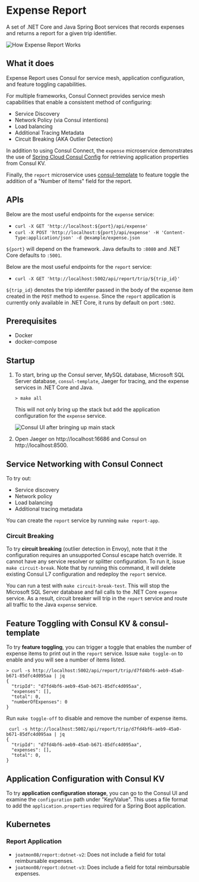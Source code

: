 # Expense Report

A set of .NET Core and Java Spring Boot services that records expenses
and returns a report for a given trip identifier.

![How Expense Report Works](./image/diagram.png)

## What it does

Expense Report uses Consul for service mesh, application configuration,
and feature toggling capabilities.

For multiple frameworks, Consul Connect provides service mesh capabilities
that enable a consistent method of configuring:

* Service Discovery
* Network Policy (via Consul intentions)
* Load balancing
* Additional Tracing Metadata
* Circuit Breaking (AKA Outlier Detection)

In addition to using Consul Connect, the `expense` microservice
demonstrates the use of [Spring Cloud Consul
Config](https://cloud.spring.io/spring-cloud-consul/reference/html/)
for retrieving application properties from Consul KV.

Finally, the `report` microservice uses
[consul-template](https://github.com/hashicorp/consul-template)
to feature toggle the addition of a "Number of Items" field for the
report.

## APIs

Below are the most useful endpoints for the `expense` service:

* `curl -X GET 'http://localhost:${port}/api/expense'`
* `curl -X POST 'http://localhost:${port}/api/expense' -H 'Content-Type:application/json' -d @example/expense.json`

`${port}` will depend on the framework. Java defaults to `:8080` and .NET Core
defaults to `:5001`.

Below are the most useful endpoints for the `report` service:

* `curl -X GET 'http://localhost:5002/api/report/trip/${trip_id}'`

`${trip_id}` denotes the trip identifer passed in the body of the expense item
created in the `POST` method to `expense`. Since the `report` application is
currently only available in .NET Core, it runs by default on port `:5002`.

## Prerequisites

* Docker
* docker-compose

## Startup

1. To start, bring up the Consul server, MySQL database, Microsoft SQL
   Server database, `consul-template`, Jaeger for tracing, and
   the expense services in .NET Core and Java.

   ```shell
   > make all
   ```
  
   This will not only bring up the stack but add the application configuration
   for the `expense` service.

   ![Consul UI after bringing up main stack](./image/makeall.png)

1. Open Jaeger on http://localhost:16686 and Consul on http://localhost:8500.

## Service Networking with Consul Connect

To try out:

* Service discovery
* Network policy
* Load balancing
* Additional tracing metadata

You can create the `report` service by running `make report-app`.

### Circuit Breaking

To try __circuit breaking__ (outlier detection in Envoy), note that it the
configuration requires an unsupported Consul escape hatch override. It cannot
have any service resolver or splitter configuration. To run it, issue 
`make circuit-break`. Note that by running this command, it will delete
existing Consul L7 configuration and redeploy the `report` service.

You can run a test with `make circuit-break-test`.
This will stop the Microsoft SQL Server database and fail calls to the .NET Core
`expense` service. As a result, circuit breaker will trip in the `report`
service and route all traffic to the Java `expense` service.

## Feature Toggling with Consul KV & consul-template

To try __feature toggling__, you can trigger a toggle that enables
the number of expense items to print out in the `report` service. Issue
`make toggle-on` to enable and you will see a number of items listed.

```shell
> curl -s http://localhost:5002/api/report/trip/d7fd4bf6-aeb9-45a0-b671-85dfc4d095aa | jq                                                                                                        
{
  "tripId": "d7fd4bf6-aeb9-45a0-b671-85dfc4d095aa",
  "expenses": [],
  "total": 0,
  "numberOfExpenses": 0
}
```

 Run `make toggle-off` to disable and remove the number of expense items.

```shell
 curl -s http://localhost:5002/api/report/trip/d7fd4bf6-aeb9-45a0-b671-85dfc4d095aa | jq                                                                                                        
{
  "tripId": "d7fd4bf6-aeb9-45a0-b671-85dfc4d095aa",
  "expenses": [],
  "total": 0,
}
```

## Application Configuration with Consul KV

To try __application configuration storage__, you can go to the Consul
UI and examine the `configuration` path under "Key/Value". This uses
a file format to add the `application.properties` required for a Spring
Boot application.


## Kubernetes

### Report Application

- `joatmon08/report:dotnet-v2`: Does not include a field for total reimbursable expenses.
- `joatmon08/report:dotnet-v3`: Does include a field for total reimbursable expenses.
